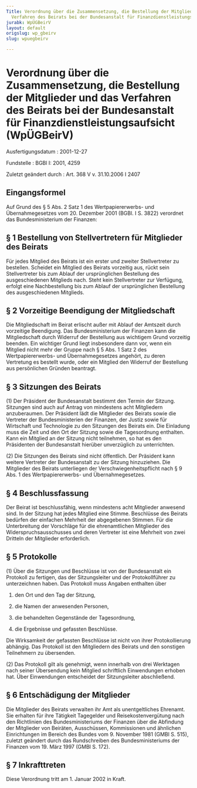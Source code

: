 ```yaml
---
Title: Verordnung über die Zusammensetzung, die Bestellung der Mitglieder und das
  Verfahren des Beirats bei der Bundesanstalt für Finanzdienstleistungsaufsicht
jurabk: WpÜGBeirV
layout: default
origslug: wp_gbeirv
slug: wpuegbeirv

---
```


# Verordnung über die Zusammensetzung, die Bestellung der Mitglieder und das Verfahren des Beirats bei der Bundesanstalt für Finanzdienstleistungsaufsicht (WpÜGBeirV)

Ausfertigungsdatum
:   2001-12-27

Fundstelle
:   BGBl I: 2001, 4259

Zuletzt geändert durch
:   Art. 368 V v. 31.10.2006 I 2407

## Eingangsformel

Auf Grund des § 5 Abs. 2 Satz 1 des Wertpapiererwerbs- und
Übernahmegesetzes vom 20. Dezember 2001 (BGBl. I S. 3822) verordnet
das Bundesministerium der Finanzen:

## § 1 Bestellung von Stellvertretern für Mitglieder des Beirats

Für jedes Mitglied des Beirats ist ein erster und zweiter
Stellvertreter zu bestellen. Scheidet ein Mitglied des Beirats
vorzeitig aus, rückt sein Stellvertreter bis zum Ablauf der
ursprünglichen Bestellung des ausgeschiedenen Mitglieds nach. Steht
kein Stellvertreter zur Verfügung, erfolgt eine Nachbestellung bis zum
Ablauf der ursprünglichen Bestellung des ausgeschiedenen Mitglieds.

## § 2 Vorzeitige Beendigung der Mitgliedschaft

Die Mitgliedschaft im Beirat erlischt außer mit Ablauf der Amtszeit
durch vorzeitige Beendigung. Das Bundesministerium der Finanzen kann
die Mitgliedschaft durch Widerruf der Bestellung aus wichtigem Grund
vorzeitig beenden. Ein wichtiger Grund liegt insbesondere dann vor,
wenn ein Mitglied nicht mehr der Gruppe nach § 5 Abs. 1 Satz 2 des
Wertpapiererwerbs- und Übernahmegesetzes angehört, zu deren Vertretung
es bestellt wurde, oder ein Mitglied den Widerruf der Bestellung aus
persönlichen Gründen beantragt.

## § 3 Sitzungen des Beirats

(1) Der Präsident der Bundesanstalt bestimmt den Termin der Sitzung.
Sitzungen sind auch auf Antrag von mindestens acht Mitgliedern
anzuberaumen. Der Präsident lädt die Mitglieder des Beirats sowie die
Vertreter der Bundesministerien der Finanzen, der Justiz sowie für
Wirtschaft und Technologie zu den Sitzungen des Beirats ein. Die
Einladung muss die Zeit und den Ort der Sitzung sowie die Tagesordnung
enthalten. Kann ein Mitglied an der Sitzung nicht teilnehmen, so hat
es den Präsidenten der Bundesanstalt hierüber unverzüglich zu
unterrichten.

(2) Die Sitzungen des Beirats sind nicht öffentlich. Der Präsident
kann weitere Vertreter der Bundesanstalt zu der Sitzung hinzuziehen.
Die Mitglieder des Beirats unterliegen der Verschwiegenheitspflicht
nach § 9 Abs. 1 des Wertpapiererwerbs- und Übernahmegesetzes.

## § 4 Beschlussfassung

Der Beirat ist beschlussfähig, wenn mindestens acht Mitglieder
anwesend sind. In der Sitzung hat jedes Mitglied eine Stimme.
Beschlüsse des Beirats bedürfen der einfachen Mehrheit der abgegebenen
Stimmen. Für die Unterbreitung der Vorschläge für die ehrenamtlichen
Mitglieder des Widerspruchsausschusses und deren Vertreter ist eine
Mehrheit von zwei Dritteln der Mitglieder erforderlich.

## § 5 Protokolle

(1) Über die Sitzungen und Beschlüsse ist von der Bundesanstalt ein
Protokoll zu fertigen, das der Sitzungsleiter und der Protokollführer
zu unterzeichnen haben. Das Protokoll muss Angaben enthalten über

1.  den Ort und den Tag der Sitzung,


2.  die Namen der anwesenden Personen,


3.  die behandelten Gegenstände der Tagesordnung,


4.  die Ergebnisse und gefassten Beschlüsse.



Die Wirksamkeit der gefassten Beschlüsse ist nicht von ihrer
Protokollierung abhängig. Das Protokoll ist den Mitgliedern des
Beirats und den sonstigen Teilnehmern zu übersenden.

(2) Das Protokoll gilt als genehmigt, wenn innerhalb von drei
Werktagen nach seiner Übersendung kein Mitglied schriftlich
Einwendungen erhoben hat. Über Einwendungen entscheidet der
Sitzungsleiter abschließend.

## § 6 Entschädigung der Mitglieder

Die Mitglieder des Beirats verwalten ihr Amt als unentgeltliches
Ehrenamt. Sie erhalten für ihre Tätigkeit Tagegelder und
Reisekostenvergütung nach den Richtlinien des Bundesministeriums der
Finanzen über die Abfindung der Mitglieder von Beiräten, Ausschüssen,
Kommissionen und ähnlichen Einrichtungen im Bereich des Bundes vom 9.
November 1981 (GMBl S. 515), zuletzt geändert durch das Rundschreiben
des Bundesministeriums der Finanzen vom 19. März 1997 (GMBl S. 172).

## § 7 Inkrafttreten

Diese Verordnung tritt am 1. Januar 2002 in Kraft.

